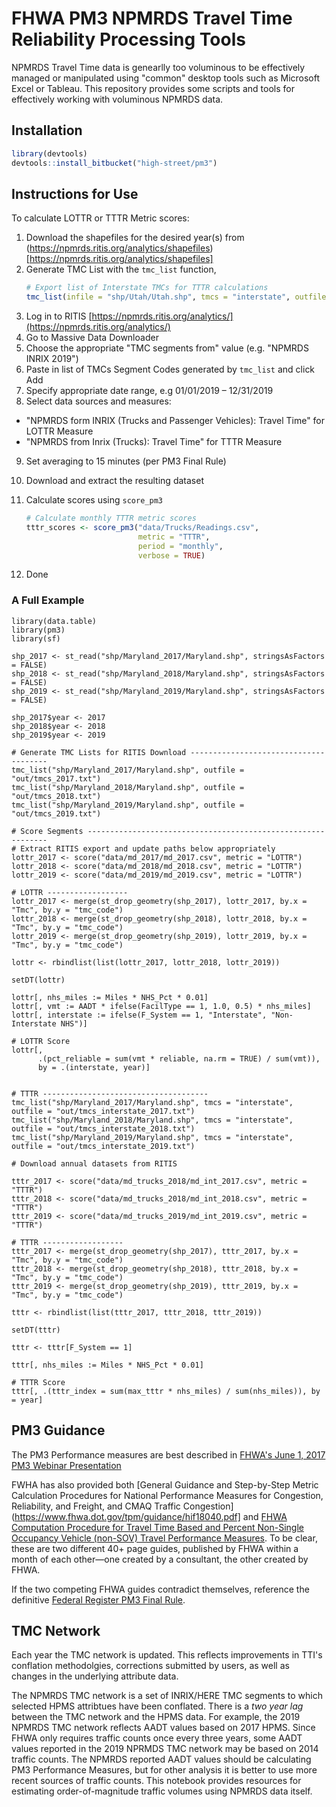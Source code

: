 # FHWA PM3 NPMRDS Travel Time Reliability Processing Tools

NPMRDS Travel Time data is genearlly too voluminous to be effectively managed or manipulated using "common" desktop tools such as Microsoft Excel or Tableau. This repository provides some scripts and tools for effectively working with voluminous NPMRDS data.

## Installation

```r
library(devtools)
devtools::install_bitbucket("high-street/pm3")
```


## Instructions for Use

To calculate LOTTR or TTTR Metric scores:

1. Download the shapefiles for the desired year(s) from (https://npmrds.ritis.org/analytics/shapefiles)[https://npmrds.ritis.org/analytics/shapefiles]
2. Generate TMC List with the `tmc_list` function, 
    ```r
    # Export list of Interstate TMCs for TTTR calculations
    tmc_list(infile = "shp/Utah/Utah.shp", tmcs = "interstate", outfile = "out/tmcs.txt")
    ```
3. Log in to RITIS [https://npmrds.ritis.org/analytics/](https://npmrds.ritis.org/analytics/)
4. Go to Massive Data Downloader
5. Choose the appropriate "TMC segments from" value (e.g. "NPMRDS INRIX 2019")
6. Paste in list of TMCs Segment Codes generated by `tmc_list` and click Add
7. Specify appropriate date range, e.g 01/01/2019 – 12/31/2019
8. Select data sources and measures: 

* "NPMRDS form INRIX (Trucks and Passenger Vehicles): Travel Time" for LOTTR Measure
* "NPMRDS from Inrix (Trucks): Travel Time" for TTTR Measure

9. Set averaging to 15 minutes (per PM3 Final Rule)
10. Download and extract the resulting dataset
11. Calculate scores using `score_pm3` 

    ```R
    # Calculate monthly TTTR metric scores
    tttr_scores <- score_pm3("data/Trucks/Readings.csv", 
                             metric = "TTTR", 
                             period = "monthly", 
                             verbose = TRUE)
    ```
12. Done

### A Full Example

```
library(data.table)
library(pm3)
library(sf)

shp_2017 <- st_read("shp/Maryland_2017/Maryland.shp", stringsAsFactors = FALSE)
shp_2018 <- st_read("shp/Maryland_2018/Maryland.shp", stringsAsFactors = FALSE)
shp_2019 <- st_read("shp/Maryland_2019/Maryland.shp", stringsAsFactors = FALSE)

shp_2017$year <- 2017
shp_2018$year <- 2018
shp_2019$year <- 2019

# Generate TMC Lists for RITIS Download --------------------------------------
tmc_list("shp/Maryland_2017/Maryland.shp", outfile = "out/tmcs_2017.txt")
tmc_list("shp/Maryland_2018/Maryland.shp", outfile = "out/tmcs_2018.txt")
tmc_list("shp/Maryland_2019/Maryland.shp", outfile = "out/tmcs_2019.txt")

# Score Segments -------------------------------------------------------------
# Extract RITIS export and update paths below appropriately
lottr_2017 <- score("data/md_2017/md_2017.csv", metric = "LOTTR")
lottr_2018 <- score("data/md_2018/md_2018.csv", metric = "LOTTR")
lottr_2019 <- score("data/md_2019/md_2019.csv", metric = "LOTTR")

# LOTTR ------------------
lottr_2017 <- merge(st_drop_geometry(shp_2017), lottr_2017, by.x = "Tmc", by.y = "tmc_code")
lottr_2018 <- merge(st_drop_geometry(shp_2018), lottr_2018, by.x = "Tmc", by.y = "tmc_code")
lottr_2019 <- merge(st_drop_geometry(shp_2019), lottr_2019, by.x = "Tmc", by.y = "tmc_code")

lottr <- rbindlist(list(lottr_2017, lottr_2018, lottr_2019))

setDT(lottr)

lottr[, nhs_miles := Miles * NHS_Pct * 0.01]
lottr[, vmt := AADT * ifelse(FacilType == 1, 1.0, 0.5) * nhs_miles]
lottr[, interstate := ifelse(F_System == 1, "Interstate", "Non-Interstate NHS")]

# LOTTR Score 
lottr[, 
      .(pct_reliable = sum(vmt * reliable, na.rm = TRUE) / sum(vmt)),
      by = .(interstate, year)]


# TTTR -------------------------------------
tmc_list("shp/Maryland_2017/Maryland.shp", tmcs = "interstate", outfile = "out/tmcs_interstate_2017.txt")
tmc_list("shp/Maryland_2018/Maryland.shp", tmcs = "interstate", outfile = "out/tmcs_interstate_2018.txt")
tmc_list("shp/Maryland_2019/Maryland.shp", tmcs = "interstate", outfile = "out/tmcs_interstate_2019.txt")

# Download annual datasets from RITIS

tttr_2017 <- score("data/md_trucks_2018/md_int_2017.csv", metric = "TTTR")
tttr_2018 <- score("data/md_trucks_2018/md_int_2018.csv", metric = "TTTR")
tttr_2019 <- score("data/md_trucks_2019/md_int_2019.csv", metric = "TTTR")

# TTTR ------------------
tttr_2017 <- merge(st_drop_geometry(shp_2017), tttr_2017, by.x = "Tmc", by.y = "tmc_code")
tttr_2018 <- merge(st_drop_geometry(shp_2018), tttr_2018, by.x = "Tmc", by.y = "tmc_code")
tttr_2019 <- merge(st_drop_geometry(shp_2019), tttr_2019, by.x = "Tmc", by.y = "tmc_code")

tttr <- rbindlist(list(tttr_2017, tttr_2018, tttr_2019))

setDT(tttr)

tttr <- tttr[F_System == 1]

tttr[, nhs_miles := Miles * NHS_Pct * 0.01]

# TTTR Score
tttr[, .(tttr_index = sum(max_tttr * nhs_miles) / sum(nhs_miles)), by = year]

```

## PM3 Guidance

The PM3 Performance measures are best described in [FHWA's June 1, 2017 PM3 Webinar Presentation](https://www.fhwa.dot.gov/tpm/rule/170601pm3.pdf)

FWHA has also provided both [General Guidance and Step-by-Step Metric
Calculation Procedures for National Performance Measures for
Congestion, Reliability, and Freight, and CMAQ Traffic Congestion](https://www.fhwa.dot.gov/tpm/guidance/hif18040.pdf] and [FHWA Computation Procedure for Travel Time Based and Percent Non-Single Occupancy Vehicle (non-SOV) Travel Performance Measures](https://www.fhwa.dot.gov/tpm/guidance/hif18024.pdf). To be clear, these are two different 40+ page guides, published by FHWA within a month of each other—one created by a consultant, the other created by FHWA. 

If the two competing FHWA guides contradict themselves, reference the definitive [Federal Register PM3 Final Rule](https://www.federalregister.gov/documents/2018/05/31/2018-11652/national-performance-management-measures-assessing-performance-of-the-national-highway-system).

## TMC Network

Each year the TMC network is updated. This reflects improvements in TTI's conflation methodolgies, corrections submitted by users, as well as changes in the underlying attribute data.

The NPMRDS TMC network is a set of INRIX/HERE TMC segments to which selected HPMS attribtues have been conflated. There is a *two year lag* between the TMC network and the HPMS data. For example, the 2019 NPMRDS TMC network reflects AADT values based on 2017 HPMS. Since FHWA only requires traffic counts once every three years, some AADT values reported in the 2019 NPRMDS TMC network may be based on 2014 traffic counts. The NPMRDS reported AADT values should be calculating PM3 Performance Measures, but for other analysis it is better to use more recent sources of traffic counts. This notebook provides resources for estimating order-of-magnitude traffic volumes using NPMRDS data itself.

